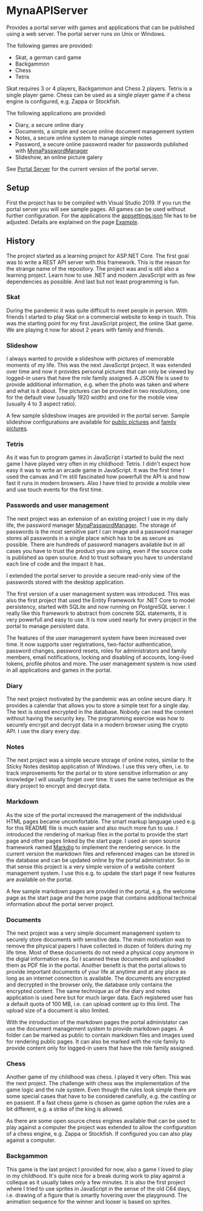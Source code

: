 # MynaAPIServer

Provides a portal server with games and applications that can be published using a web server. The portal server runs on Unix or Windows.

The following games are provided:
- Skat, a german card game
- Backgammon
- Chess
- Tetris

Skat requires 3 or 4 players, Backgammon and Chess 2 players. Tetris is a single player game.
Chess can be used as a single player game if a chess engine is configured, e.g. Zappa or Stockfish.

The following applications are provided:
- Diary, a secure online diary
- Documents, a simple and secure online document management system
- Notes, a secure online system to manage simple notes
- Password, a secure online password reader for passwords published with [MynaPasswordManager](https://github.com/nylssoft/MynaPasswordManager)
- Slideshow, an online picture galery

See [Portal Server](https://www.stockfleth.eu) for the current version of the portal server.

## Setup

First the project has to be compiled with Visual Studio 2019.
If you run the portal server you will see sample pages.
All games can be used without further configuration.
For the applications the [appsettings.json](/APIServer/appsettings.json) file has to be adjusted.
Details are explained on the page [Example](/APIServer/sampledata/Example.md).

## History

The project started as a learning project for ASP.NET Core.
The first goal was to write a REST API server with this framework.
This is the reason for the strange name of the repository.
The project was and is still also a learning project. Learn how to use .NET and modern JavaScript
with as few dependencies as possible.
And last but not least programming is fun.

### Skat

During the pandemic it was quite difficult to meet people in person.
With friends I started to play Skat on a commercial website to keep in touch.
This was the starting point for my first JavaScript project, the online Skat game.
We are playing it now for about 2 years with family and friends.

### Slideshow

I always wanted to provide a slideshow with pictures of memorable moments of my life.
This was the next JavaScript project. It was extended over time and now it provides personal pictures
that can only be viewed by logged-in users that have the role family assigned.
A JSON file is used to provide additional information, e.g. when the photo was taken and where and what is it about.
The pictures can be provided in two resolutions, one for the default view (usually 1920 width) and one for the
mobile view (usually 4 to 3 aspect ratio).

A few sample slideshow images are provided in the portal server. Sample slideshow configurations are available for
[public pictures](/APIServer/sampledata/public-pictures.json) and [family pictures](/APIServer/sampledata/family-pictures.json).

### Tetris

As it was fun to program games in JavaScript I started to build the next game I have played very often in my childhood: Tetris.
I didn't expect how easy it was to write an arcade game in JavaScript. It was the first time I used the canvas and I'm still
fascinated how powerfull the API is and how fast it runs in modern browsers. 
Also I have tried to provide a mobile view and use touch events for the first time.

### Passwords and user management

The next project was an extension of an existing project I use in my daily life,
the password manager [MynaPasswordManager](https://github.com/nylssoft/MynaPasswordManager).
The storage of passwords is the most sensitive part I can image and a password manager stores all passwords in a single place
which has to be as secure as possible.
There are hundreds of password managers available but in all cases you have to trust the product you are using,
even if the source code is published as open source.
And to trust software you have to understand each line of code and the impact it has.

I extended the portal server to provide a secure read-only view of the passwords stored with the desktop application.

The first version of a user management system was introduced. This was also the first project that used
the Entity Framework for .NET Core to model persistency, started with SQLite and now running on PostgreSQL server.
I really like this framework to abstract from concrete SQL statements, it is very powerfull and easy to use.
It is now used nearly for every project in the portal to manage persistent data.

The features of the user management system have been increased over time.
It now supports user registrations, two-factor authentication, password changes, password resets,
roles for administrators and family members, email notifications, locking and disabling of accounts,
long-lived tokens, profile photos and more. The user management system is now used in all applications and games in the portal.

### Diary

The next project motivated by the pandemic was an online secure diary.
It provides a calendar that allows you to store a simple text for a single day.
The text is stored encrypted in the database. Nobody can read the content without having the security key.
The programming exercise was how to securely encrypt and decrypt data in a modern browser using the crypto API.
I use the diary every day.

### Notes

The next project was a simple secure storage of online notes, similar to the Sticky Notes desktop application of Windows.
I use this very often, i.e. to track improvements for the portal or to store sensitive information or any knowledge
I will usually forget over time.
It uses the same technique as the diary project to encrypt and decrypt data.

### Markdown

As the size of the portal increased the management of the indidividual HTML pages became uncomfortable. The smart markup language
used e.g. for this README file is much easier and also much more fun to use.
I introduced the rendering of markup files in the portal to provide the start page and other pages linked by the start page.
I used an open source framework named [Markdig](https://github.com/xoofx/markdig) to implement the rendering service.
In the current version the markdown files and referenced images can be stored in the database and can be updated online
by the portal administrator. So in that sense this project is a very simple version of a website content management system.
I use this e.g. to update the start page if new features are available on the portal.

A few sample markdown pages are provided in the portal, e.g. the welcome page as the start page and the home page that contains
additional technical information about the portal server project.

### Documents

The next project was a very simple document management system to securely store documents with sensitive data. The main motivation was
to remove the physical papers I have collected in dozen of folders during my life time. Most of these documents do not need a
physical copy anymore in the digial information era. So I scanned these documents and uploaded them as PDF file in the portal.
Another benefit is that the portal allows to provide important documents of your life at anytime and at any place as long as an internet
connection is available. The documents are encrypted and decrypted in the browser only, the database only contains the encrypted content.
The same technique as of the diary and notes application is used here but for much larger data.
Each registered user has a default quota of 100 MB, i.e. can upload content up to this limit. The upload size of a document is also limited.

With the introduction of the markdown pages the portal administator can use the document management system to provide markdown pages.
A folder can be marked as public to contain markdown files and images used for rendering public pages. It can also be marked with the role family
to provide content only for logged-in users that have the role family assigned.

### Chess

Another game of my childhood was chess. I played it very often. This was the next project. The challenge with chess was the
implementation of the game logic and the rule system. Even though the rules look simple there are some special cases that have to be considered
carefully, e.g. the castling or en passent.
If a fast chess game is chosen as game option the rules are a bit different, e.g. a strike of the king is allowed.

As there are some open source chess engines available that can be used to play against a computer the project was extended to allow
the configuration of a chess engine, e.g. Zappa or Stockfish. If configured you can also play against a computer.

### Backgammon

This game is the last project I provided for now, also a game I loved to play in my childhood. It's quite nice for a break during work to play
against a colleque as it usually takes only a few minutes.
It is also the first project where I tried to use sprites in JavaScript in the sense of the old C64 days, i.e.
drawing of a figure that is smartly hovering over the playground.
The animation sequence for the winner and looser is based on sprites.
